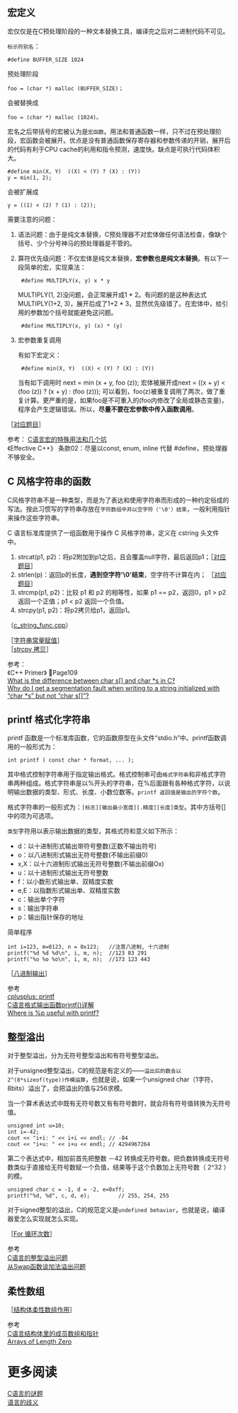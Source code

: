 ## 宏定义

宏仅仅是在C预处理阶段的一种文本替换工具，编译完之后对二进制代码不可见。

`标示符别名`：
    
    #define BUFFER_SIZE 1024

预处理阶段
    
    foo = (char *) malloc (BUFFER_SIZE)；

会被替换成
    
    foo = (char *) malloc (1024)。

宏名之后带括号的宏被认为是`宏函数`。用法和普通函数一样，只不过在预处理阶段，宏函数会被展开。优点是没有普通函数保存寄存器和参数传递的开销，展开后的代码有利于CPU cache的利用和指令预测，速度快。缺点是可执行代码体积大。

    #define min(X, Y)  ((X) < (Y) ? (X) : (Y))
    y = min(1, 2);

会被扩展成
    
    y = ((1) < (2) ? (1) : (2));

需要注意的问题：

1. 语法问题：由于是纯文本替换，C预处理器不对宏体做任何语法检查，像缺个括号、少个分号神马的预处理器是不管的。
2. 算符优先级问题：不仅宏体是纯文本替换，**宏参数也是纯文本替换**。有以下一段简单的宏，实现乘法： 

        #define MULTIPLY(x, y) x * y
    
    MULTIPLY(1, 2)没问题，会正常展开成1 * 2。有问题的是这种表达式MULTIPLY(1+2, 3)，展开后成了1+2 * 3，显然优先级错了。在宏体中，给引用的参数加个括号就能避免这问题。

        #define MULTIPLY(x, y) (x) * (y)
        
3. 宏参数重复调用

    有如下宏定义：

        #define min(X, Y)  ((X) < (Y) ? (X) : (Y))

    当有如下调用时 next = min (x + y, foo (z)); 宏体被展开成next = ((x + y) < (foo (z)) ? (x + y) : (foo (z))); 可以看到，foo(z)被重复调用了两次，做了重复计算。更严重的是，如果foo是不可重入的(foo内修改了全局或静态变量)，程序会产生逻辑错误。所以，**尽量不要在宏参数中传入函数调用**。

［[对应题目](http://www.nowcoder.com/question/next?pid=1227362&qid=15947&tid=2494453)］

参考： [C语言宏的特殊用法和几个坑](http://hbprotoss.github.io/posts/cyu-yan-hong-de-te-shu-yong-fa-he-ji-ge-keng.html)  
《Effective C++》 条款02：尽量以const, enum, inline 代替 #define，预处理器不够安全。

## C 风格字符串的函数

C风格字符串不是一种类型，而是为了表达和使用字符串而形成的一种约定俗成的写法。按此习惯写的字符串存放在`字符数组中并以空字符（'\0'）结束`，一般利用指针来操作这些字符串。

C 语言标准库提供了一组函数用于操作 C 风格字符串，定义在 cstring 头文件中。

1. strcat(p1, p2)：将p2附加到p1之后，且会覆盖null字符，最后返回p1；［[对应题目](http://www.nowcoder.com/test/question/done?tid=2494453&qid=25523#summary)］
2. strlen(p)：返回p的长度，**遇到空字符'\0'结束**，空字符不计算在内； ［[对应题目](http://www.nowcoder.com/questionTerminal/81cc723e49fc402ca7fa62a97a121251)］
3. strcmp(p1, p2)：比较 p1 和 p2 的相等性，如果 p1 == p2，返回0，p1 > p2返回一个正值；p1 < p2 返回一个负值。
4. strcpy(p1, p2)：将p2拷贝给p1，返回p1。

（[c_string_func.cpp](C++_Code/c_string_func.cpp)）

［[字符串常量赋值](http://www.nowcoder.com/questionTerminal/462f7c3746814b1cadde05a1084f8740)］  
［[strcpy 拷贝](http://www.nowcoder.com/questionTerminal/74d917fe09a94a2fb03b5371a2417372)］

参考：   
《C++ Primer》 Page109  
[What is the difference between char s[] and char *s in C?](http://stackoverflow.com/questions/1704407/what-is-the-difference-between-char-s-and-char-s-in-c)      
[Why do I get a segmentation fault when writing to a string initialized with “char *s” but not “char s[]”?](http://stackoverflow.com/questions/164194/why-do-i-get-a-segmentation-fault-when-writing-to-a-string-initialized-with-cha)  

## printf 格式化字符串

printf 函数是一个标准库函数，它的函数原型在头文件“stdio.h”中。printf函数调用的一般形式为：
    
    int printf ( const char * format, ... );

其中格式控制字符串用于指定输出格式。格式控制串可由`格式字符串`和非格式字符串两种组成。格式字符串是以%开头的字符串，在%后面跟有各种格式字符，以说明输出数据的类型、形式、长度、小数位数等。`printf 返回值是输出的字符个数`。

格式字符串的一般形式为：`[标志][输出最小宽度][.精度][长度]类型`。其中方括号[]中的项为可选项。

`类型`字符用以表示输出数据的类型，其格式符和意义如下所示：

* d：以十进制形式输出带符号整数(正数不输出符号)
* o：以八进制形式输出无符号整数(不输出前缀0)
* x,X：以十六进制形式输出无符号整数(不输出前缀Ox)
* u：以十进制形式输出无符号整数
* f：以小数形式输出单、双精度实数
* e,E：以指数形式输出单、双精度实数
* c：输出单个字符
* s：输出字符串
* p：输出指针保存的地址

简单程序

    int i=123, m=0123, n = 0x123;   //注意八进制, 十六进制
    printf("%d %d %d\n", i, m, n);  //123 83 291
    printf("%o %o %o\n", i, m, n);  //173 123 443

［[八进制输出](http://www.nowcoder.com/questionTerminal/25bce0284ec040fabdf6629dbd0c5dc9)］

参考  
[cplusplus: printf](http://www.cplusplus.com/reference/cstdio/printf/?kw=printf)  
[C语言格式输出函数printf()详解](http://c.biancheng.net/cpp/html/33.html)  
[Where is %p useful with printf?](http://stackoverflow.com/questions/2369541/where-is-p-useful-with-printf)  

## 整型溢出

对于整型溢出，分为无符号整型溢出和有符号整型溢出。

对于unsigned整型溢出，C的规范是有定义的——`溢出后的数会以2^(8*sizeof(type))作模运算`，也就是说，如果一个unsigned char（1字符，8bits）溢出了，会把溢出的值与256求模。

当一个算术表达式中既有无符号数又有有符号数时，就会将有符号值转换为无符号值。

    unsigned int u=10;
    int i=-42;
    cout << "i+i: " << i+i << endl; // -84
    cout << "i+u: " << i+u << endl; // 4294967264

第二个表达式中，相加前首先把整数 －42 转换成无符号数。把负数转换成无符号数类似于直接给无符号数赋一个负值，结果等于这个负数加上无符号数（ 2^32 ）的模。

    unsigned char c = -1, d = -2, e=0xff;
    printf("%d, %d", c, d, e);         // 255, 254, 255

对于signed整型的溢出，C的规范定义是`undefined behavior`，也就是说，编译器爱怎么实现就怎么实现。

［[For 循环次数](http://www.nowcoder.com/questionTerminal/7183f3428a444efe8a3f91247ddf6b7a)］  

参考  
[C语言的整型溢出问题](http://coolshell.cn/articles/11466.html)  
[从Swap函数谈加法溢出问题](http://blog.csdn.net/dataspark/article/details/9703967)  

## 柔性数组


［[结构体柔性数组作用](http://www.nowcoder.com/questionTerminal/be5269b8c2d340c3add69510d0089747)］

参考  
[C语言结构体里的成员数组和指针](http://coolshell.cn/articles/11377.html)  
[Arrays of Length Zero](https://gcc.gnu.org/onlinedocs/gcc/Zero-Length.html)


# 更多阅读

[C语言的谜题](http://coolshell.cn/articles/945.html)  
[语言的歧义](http://coolshell.cn/articles/830.html)

